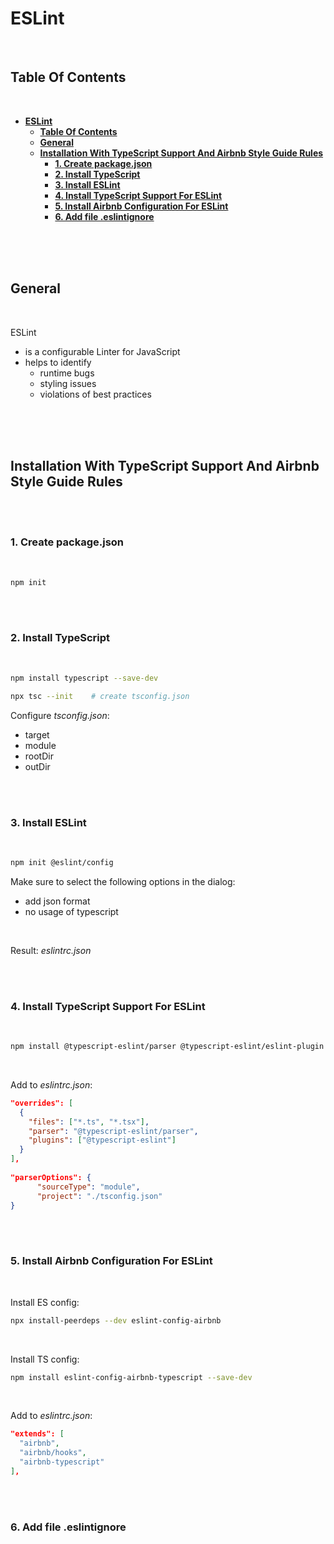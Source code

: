 # **ESLint**
<br>

## **Table Of Contents**
<br>

- [**ESLint**](#eslint)
  - [**Table Of Contents**](#table-of-contents)
  - [**General**](#general)
  - [**Installation With TypeScript Support And Airbnb Style Guide Rules**](#installation-with-typescript-support-and-airbnb-style-guide-rules)
    - [**1. Create package.json**](#1-create-packagejson)
    - [**2. Install TypeScript**](#2-install-typescript)
    - [**3. Install ESLint**](#3-install-eslint)
    - [**4. Install TypeScript Support For ESLint**](#4-install-typescript-support-for-eslint)
    - [**5. Install Airbnb Configuration For ESLint**](#5-install-airbnb-configuration-for-eslint)
    - [**6. Add file .eslintignore**](#6-add-file-eslintignore)

<br>
<br>
<br>

## **General**
<br>

ESLint

* is a configurable Linter for JavaScript
* helps to identify 
  * runtime bugs
  * styling issues
  * violations of best practices

<br>
<br>
<br>

## **Installation With TypeScript Support And Airbnb Style Guide Rules**
<br>
<br>

### **1. Create package.json**
<br>

```bash
npm init
```

<br>
<br>

### **2. Install TypeScript**
<br>

```bash
npm install typescript --save-dev

npx tsc --init    # create tsconfig.json
```

Configure _tsconfig.json_:

* target
* module
* rootDir
* outDir

<br>
<br>

### **3. Install ESLint**
<br>

```bash
npm init @eslint/config
```

Make sure to select the following options in the dialog:
* add json format
* no usage of typescript

<br>

Result: _eslintrc.json_

<br>
<br>

### **4. Install TypeScript Support For ESLint**
<br>

```bash
npm install @typescript-eslint/parser @typescript-eslint/eslint-plugin --save-dev
```

<br>

Add to _eslintrc.json_:

```json
"overrides": [
  {
    "files": ["*.ts", "*.tsx"],
    "parser": "@typescript-eslint/parser",
    "plugins": ["@typescript-eslint"]
  }
],
    
"parserOptions": {
      "sourceType": "module",
      "project": "./tsconfig.json"
}
```

<br>
<br>

### **5. Install Airbnb Configuration For ESLint**
<br>

Install ES config:
```bash
npx install-peerdeps --dev eslint-config-airbnb
```

<br>

Install TS config:
```bash
npm install eslint-config-airbnb-typescript --save-dev
```

<br>

Add to _eslintrc.json_:

```json
"extends": [
  "airbnb",
  "airbnb/hooks",
  "airbnb-typescript"
],
```

<br>
<br>

### **6. Add file .eslintignore**
<br>